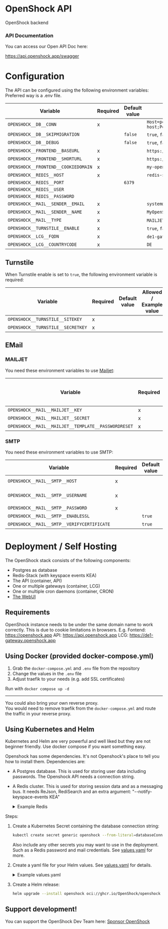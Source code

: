 # OpenShock API

OpenShock backend

### API Documentation 
You can access our Open API Doc here:

https://api.openshock.app/swagger

# Configuration

The API can be configured using the following environment variables:
Preferred way is a .env file.

| Variable                            | Required | Default value | Allowed / Example value                                                                                  |
|-------------------------------------|----------|---------------|----------------------------------------------------------------------------------------------------------|
| `OPENSHOCK__DB__CONN`               | x        |               | `Host=postgres-server-host;Port=5432;Database=openshock;Username=openshock;Password=superSecurePassword` |
| `OPENSHOCK__DB__SKIPMIGRATION`      |          | `false`       | `true`, `false`                                                                                          |
| `OPENSHOCK__DB__DEBUG`              |          | `false`       | `true`, `false`                                                                                          |
| `OPENSHOCK__FRONTEND__BASEURL`      | x        |               | `https://my-openshock-instance.net` or `https://shocklink.net`                                           |
| `OPENSHOCK__FRONTEND__SHORTURL`     | x        |               | `https://myoi.net` or `https://shockl.ink`                                                               |
| `OPENSHOCK__FRONTEND__COOKIEDOMAIN` | x        |               | `my-openshock-instance.net`                                                                              |
| `OPENSHOCK__REDIS__HOST`            | x        |               | `redis-server-host`                                                                                      |
| `OPENSHOCK__REDIS__PORT`            |          | `6379`        |                                                                                                          |   
| `OPENSHOCK__REDIS__USER`            |          |               |                                                                                                          |  
| `OPENSHOCK__REDIS__PASSWORD`        |          |               |                                                                                                          |  
| `OPENSHOCK__MAIL__SENDER__EMAIL`    | x        |               | `system@my-openshock-instance.net`                                                                       |
| `OPENSHOCK__MAIL__SENDER__NAME`     | x        |               | `MyOpenShockInstance System`                                                                             |
| `OPENSHOCK__MAIL__TYPE`             | x        |               | `MAILJET`, `SMTP`                                                                                        |
| `OPENSHOCK__TURNSTILE__ENABLE`      | x        |               | `true`, `false`                                                                                          |
| `OPENSHOCK__LCG__FQDN`              | x        |               | `de1-gateway.my-openshock-instance.net` `de1-gateway.shocklink.net`                                      |
| `OPENSHOCK__LCG__COUNTRYCODE`       | x        |               | `DE`                                                                                                     |

## Turnstile

When Turnstile enable is set to `true`, the following environment variable is required:

| Variable                          | Required | Default value | Allowed / Example value |
|-----------------------------------|----------|---------------|-------------------------|
| `OPENSHOCK__TURNSTILE__SITEKEY`   | x        |               |                         |
| `OPENSHOCK__TURNSTILE__SECRETKEY` | x        |               |                         |  

## EMail

### MAILJET

You need these environment variables to use [Mailjet](https://www.mailjet.com/):

| Variable                                            | Required | Default value | Allowed / Example value |
|-----------------------------------------------------|----------|---------------|-------------------------|
| `OPENSHOCK__MAIL__MAILJET__KEY`                     | x        |               |                         |
| `OPENSHOCK__MAIL__MAILJET__SECRET`                  | x        |               |                         |
| `OPENSHOCK__MAIL__MAILJET__TEMPLATE__PASSWORDRESET` | x        |               |                         |

### SMTP

You need these environment variables to use SMTP:

| Variable                                   | Required | Default value | Allowed / Example value            |
|--------------------------------------------|----------|---------------|------------------------------------|
| `OPENSHOCK__MAIL__SMTP__HOST`              | x        |               | `mail.my-openshock-instance.net`   |
| `OPENSHOCK__MAIL__SMTP__USERNAME`          | x        |               | `system@my-openshock-instance.net` |
| `OPENSHOCK__MAIL__SMTP__PASSWORD`          | x        |               | `superSecurePassword`              |
| `OPENSHOCK__MAIL__SMTP__ENABLESSL`         |          | `true`        | `true` or `false`                  |
| `OPENSHOCK__MAIL__SMTP__VERIFYCERTIFICATE` |          | `true`        | `true` or `false`                  |

# Deployment / Self Hosting

The OpenShock stack consists of the following components:

- Postgres as database
- Redis-Stack (with keyspace events KEA)
- The API (container, API)
- One or multiple gateways (container, LCG)
- One or multiple cron daemons (container, CRON)
- [The WebUI](https://github.com/OpenShock/WebUI)

## Requirements

OpenShock instance needs to be under the same domain name to work correctly. This is due to cookie limitations in
browsers.
E.g.
Fontend: https://openshock.app
API: https://api.openshock.app
LCG: https://de1-gateway.openshock.app

## Using Docker (provided docker-compose.yml)

1. Grab the `docker-compose.yml` and `.env` file from the repository
2. Change the values in the `.env` file
3. Adjust traefik to your needs (e.g. add SSL certificates)

Run with `docker compose up -d`

---

You could also bring your own reverse proxy.  
You would need to remove traefik from the `docker-compose.yml` and route the traffic in your reverse proxy.

## Using Kubernetes and Helm
Kubernetes and Helm are very powerful and well liked but they are not beginner friendly. Use docker compose if you want something easy.

Openshock has some dependencies. It's not Openshock's place to tell you how to install them. 
Dependencies are:
- A Postgres database. This is used for storing user data including passwords. The Openshock API needs a connection string.
- A Redis cluster. This is used for storing session data and as a messaging bus. It needs ReJson, RediSearch
 and an extra argument: "--notify-keyspace-events KEA" 
    <details>
    <summary>Example Redis</summary>
    Here is a very basic but not necessarily good deployment of Redis that works.

    ```yaml
    apiVersion: apps/v1
    kind: Deployment
    metadata:
    name: redis
    spec:
    replicas: 1
    selector:
        matchLabels:
        app: redis
    template:
        metadata:
        labels:
            app: redis
        spec:
        containers:
            - name: redis
            image: redis/redis-stack
            env: 
                - name: REDIS_ARGS
                value: '--notify-keyspace-events KEA'
            ports:
                - name: redis
                containerPort: 6379
                protocol: TCP
    ---
    apiVersion: v1
    kind: Service
    metadata:
    name: redis
    spec:
    type: ClusterIP
    ports:
        - port: 6379
        targetPort: redis
        protocol: TCP
        name: redis
    selector:
        app: redis
    ```

    </details>

Steps:
1. Create a Kubernetes Secret containing the database connection string:
    ```sh
    kubectl create secret generic openshock --from-literal=databaseConnection='Host=10.0.0.5;Port=5432;Database=openshock;Username=openshock;Password=password123'
    ```
    Also include any other secrets you may want to use in the deployment. Such as a Redis password and mail credentials. See [values.yaml](./charts/openshock/values.yaml) for more.
1. Create a yaml file for your Helm values. See [values.yaml](./charts/openshock/values.yaml) for details. 
   <details>
   <summary>Example values.yaml</summary>
   
   ```yaml
    appConfig:
      database:
        connectionSecretName: openshock
        connectionSecretKey: databaseConnection
      redis:
        host: redis
      frontend:
        name: MyOpenshock
        baseUrl: https://myopenshock.com
        shortUrl: https://myopenshock.com
        cookieDomain: myopenshock.com
      apiUrl: https://api.myopenshock.com
      liveControllerGateway:
        countryCode: NZ
        fcdn: lcg.myopenshock.com

    api:
      ingress:
        enabled: true
        hosts:
          - host: api.myopenshock.com
            paths:
              - path: /
                pathType: Prefix
        tls:
          - secretName: openshock-api-tls
             hosts:
               - api.myopenshock.com

    liveControllerGateway:
      ingress:
        enabled: true
        hosts:
          - host: lcg.myopenshock.com
            paths:
              - path: /
                pathType: Prefix
        tls:
          - secretName: openshock-lcg-tls
        hosts:
          - lcg.myopenshock.com

    webUi:
      enabled: true
      ingress:
        enabled: true
        hosts:
          - host: myopenshock.com
            paths:
              - path: /
                pathType: Prefix
        tls:
          - secretName: openshock-webui-tls
            hosts:
              - myopenshock.com
   ```
   </details>

1. Create a Helm release:
   ```sh
   helm upgrade --install openshock oci://ghcr.io/OpenShock/openshock -f values.yaml
   ```

## Support development!

You can support the OpenShock Dev Team here: [Sponsor OpenShock](https://github.com/sponsors/OpenShock)
